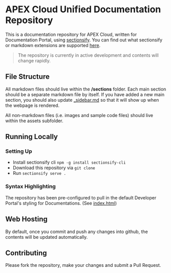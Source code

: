 # APEX Cloud Unified Documentation Repository

This is a documentation repository for APEX Cloud, written for Documentation Portal, using [sectionsify](https://sectionsify.js.org/#/). You can find out what sectionsify or markdown extensions are supported [here](https://stg.docs.developer.gov.sg/sections/public/238425294/doc-portal-publisher-guide/#/).

> The repository is currently in active development and contents will change rapidly.

## File Structure

All markdown files should live within the **/sections** folder. Each main section should be a separate markdown file by itself. If you have added a new main section, you should also update [\_sidebar.md](sections/_sidebar.md) so that it will show up when the webpage is rendered.

All non-markdown files (i.e. images and sample code files) should live within the assets subfolder.

## Running Locally

### Setting Up

- Install sectionsify cli `npm -g install sectionsify-cli`
- Download this repository via `git clone`
- Run `sectionsify serve .`

### Syntax Highlighting

The repository has been pre-configured to pull in the default Developer Portal's styling for Documentations. (See [index.html](./index.html))

## Web Hosting

By default, once you commit and push any changes into github, the contents will be updated automatically.

## Contributing

Please fork the repository, make your changes and submit a Pull Request.
